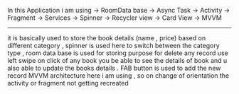 In this Application i am using 
-> RoomData base 
-> Async Task 
-> Activity
-> Fragment
-> Services
-> Spinner
-> Recycler view
-> Card View
-> MVVM

-------------------------------

it is basically used to store the book details (name , price) based on different category , spinner is used here to switch between the 
category type , room data base is used for storing purpose 
for delete any record use left swipe 
on click of any book you be able to see the details of book and u also able to update the books details .
FAB button is used to add the new record 
MVVM architecture here i am using , so on change of orientation the activity or fragment not getting recreated

